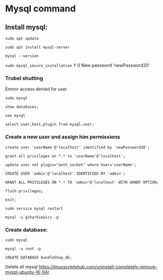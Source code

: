 # Mysql command

## Install mysql:

```sudo apt update```

```sudo apt install mysql-server```

```mysql --version```

```sudo mysql_secure_installation```
Y 0 New password 'newPassword20'

### Trubel shutting

Ennror access denied for user

```sudo mysql```

```show databases;```

```use mysql```

```select user,host,plugin from mysql.user;```

### Create a new user and assign him permissions

```create user 'userName'@'localhost' identified by 'newPassword20';```

```grant all privileges on *.* to 'userName'@'localhost';```

```update user set plugin="auth_socket" where User='userName';```

```CREATE USER 'admin'@'localhost' IDENTIFIED BY 'admin';```

```GRANT ALL PRIVILEGES ON *.* TO 'admin'@'localhost' WITH GRANT OPTION;```

```flush privileges;```

```exit;```

```sudo service mysql restart```

```mysql -u gcharkiewicz -p```

### Create database:

```sudo mysql```

```mysql -u root -p```

```CREATE DATABASE bundleShop_db;```


Delete all mysql
https://linuxscriptshub.com/uninstall-completely-remove-mysql-ubuntu-16-04/
